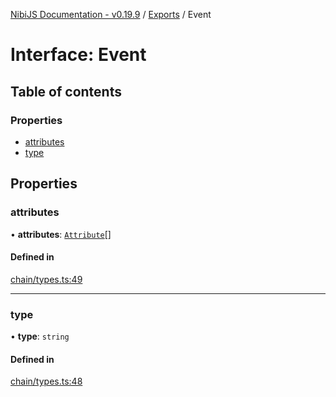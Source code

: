 [NibiJS Documentation - v0.19.9](../intro.md) / [Exports](../modules.md) / Event

# Interface: Event

## Table of contents

### Properties

- [attributes](Event.md#attributes)
- [type](Event.md#type)

## Properties

### attributes

• **attributes**: [`Attribute`](Attribute.md)[]

#### Defined in

[chain/types.ts:49](https://github.com/NibiruChain/ts-sdk/blob/e440453/packages/nibijs/src/chain/types.ts#L49)

___

### type

• **type**: `string`

#### Defined in

[chain/types.ts:48](https://github.com/NibiruChain/ts-sdk/blob/e440453/packages/nibijs/src/chain/types.ts#L48)
